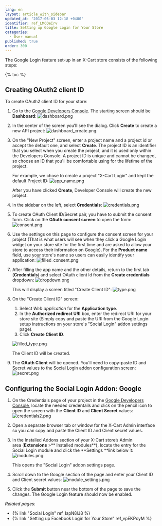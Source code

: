 ```yaml
---
lang: en
layout: article_with_sidebar
updated_at: '2017-05-03 12:18 +0400'
identifier: ref_LMCQeIrv
title: Setting up Google Login for Your Store
categories:
  - User manual
published: true
order: 300
---
```


The Google Login feature set-up in an X-Cart store consists of the following steps:

{% toc %}

## Creating OAuth2 client ID 

To create OAuth2 client ID for your store:

1.  Go to the [Google Developers Console](https://console.developers.google.com). The starting screen should be **Dashboard**:
	![dashboard.png]({{site.baseurl}}/attachments/ref_LMCQeIrv/dashboard.png)

2.  In the center of the screen you'll see the dialog. Click **Create** to create a new API project:
	![dashboard_create.png]({{site.baseurl}}/attachments/ref_LMCQeIrv/dashboard_create.png)

3.  On the "New Project" screen, enter a project name and a project id or accept the default one, and select **Create**. The project ID is an identifier that you select when you create the project, and it is used only within the Developers Console. A project ID is unique and cannot be changed, so choose an ID that you'll be comfortable using for the lifetime of the project.

    For example, we chose to create a project "X-Cart Login" and kept the default Project ID:
   	![app_name.png]({{site.baseurl}}/attachments/ref_LMCQeIrv/app_name.png)

    After you have clicked **Create**, Developer Console will create the new project. 
    
4.  In the sidebar on the left, select **Credentials**:
    ![credentials.png]({{site.baseurl}}/attachments/ref_LMCQeIrv/credentials.png)
    
5.	To create OAuth Client ID/Secret pair, you have to submit the consent form. Click on the **OAuth consent screen** to open the form:
	![consent.png]({{site.baseurl}}/attachments/ref_LMCQeIrv/consent.png)
    
6.	Use the settings on this page to configure the consent screen for your project (That is what users will see when they click a Google Login widget on your store site for the first time and are asked to allow your store to access their information on Google). For the **Product name** field, use your store's name so users can easily identify your application:
	![filled_consent.png]({{site.baseurl}}/attachments/ref_LMCQeIrv/filled_consent.png)

7.  After filling the app name and the other details, return to the first tab (**Credentials**) and select OAuth client Id from the **Create credentials** dropdown:
    ![dropdown.png]({{site.baseurl}}/attachments/ref_LMCQeIrv/dropdown.png)

    This will display a screen titled "Create Client ID":
    ![type.png]({{site.baseurl}}/attachments/ref_LMCQeIrv/type.png)
    
8.  On the "Create Client ID" screen:

    1) Select _Web application_ for the **Application type**.
    2) In the **Authorized redirect URI** box, enter the redirect URI for your store site (Simply copy and paste the URI from the Google Login setup instructions on your store's "Social Login" addon settings page).
    3) Click **Create Client ID**.
    
    ![filled_type.png]({{site.baseurl}}/attachments/ref_LMCQeIrv/filled_type.png)

    The Client ID will be created. 
    
9.	The **OAuth Client** will be opened. You'll need to copy-paste ID and Secret values to the Social Login addon configuration screen:
	![secret.png]({{site.baseurl}}/attachments/ref_LMCQeIrv/secret.png)

## Configuring the Social Login Addon: Google

1.  On the Credentials page of your project in the [Google Developers Console](https://console.developers.google.com/), locate the needed credentails and click on the pencil icon to open the screen with the **Client ID** and **Client Secret** values:
	![credentials2.png]({{site.baseurl}}/attachments/ref_LMCQeIrv/credentials2.png)

2.  Open a separate browser tab or window for the X-Cart Admin interface so you can copy and paste the Client ID and Client secret values.

3.  In the Installed Addons section of your X-Cart store’s Admin area (**Extensions** >** Installed modules**), locate the entry for the Social Login module and click the **Settings **link below it:
    ![modules.png]({{site.baseurl}}/attachments/ref_LMCQeIrv/modules.png)

    This opens the "Social Login" addon settings page.
4.  Scroll down to the Google section of the page and enter your Client ID and Client secret values:
    ![module_settings.png]({{site.baseurl}}/attachments/ref_LMCQeIrv/module_settings.png)

5.  Click the **Submit** button near the bottom of the page to save the changes.
    The Google Login feature should now be enabled.

_Related pages:_

*   {% link "Social Login" ref_IapN8lJ8 %}
*   {% link "Setting up Facebook Login for Your Store" ref_vpEKPoyM %}
